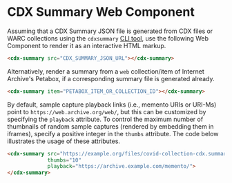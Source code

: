 # CDX Summary Web Component

Assuming that a CDX Summary JSON file is generated from CDX files or WARC collections using the `cdxsummary` [CLI tool](https://github.com/internetarchive/cdx-summary), use the following Web Component to render it as an interactive HTML markup.

```html
<cdx-summary src="CDX_SUMMARY_JSON_URL"></cdx-summary>
```

Alternatively, render a summary from a `web` collection/item of Internet Archive's Petabox, if a corresponding summary file is generated already.

```html
<cdx-summary item="PETABOX_ITEM_OR_COLLECTION_ID"></cdx-summary>
```

By default, sample capture playback links (i.e., memento URIs or URI-Ms) point to `https://web.archive.org/web/`, but this can be customized by specifying the `playback` attribute.
To control the maximum number of thumbnails of random sample captures (rendered by embedding them in iframes), specify a positive integer in the `thumbs` attribute.
The code below illustrates the usage of these attributes.

```html
<cdx-summary src="https://example.org/files/covid-collection-cdx.summary.json"
             thumbs="10"
             playback="https://archive.example.com/memento/">
</cdx-summary>
```
